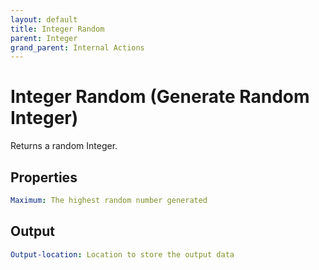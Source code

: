 ```yaml
---
layout: default
title: Integer Random
parent: Integer
grand_parent: Internal Actions
---
```

# Integer Random (Generate Random Integer)
Returns a random Integer.

## Properties
```yaml
Maximum: The highest random number generated
```

## Output
```yaml
Output-location: Location to store the output data
```
